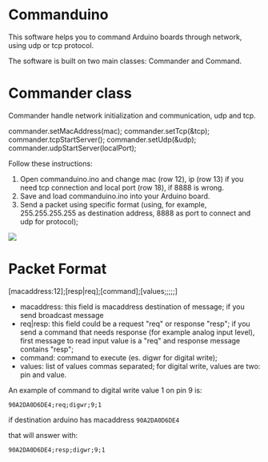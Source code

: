 Commanduino
===========

This software helps you to command Arduino boards through network, using udp or tcp protocol.

The software is built on two main classes: Commander and Command.

Commander class
===============

Commander handle network initialization and communication, udp and tcp.

 commander.setMacAddress(mac);
 commander.setTcp(&tcp);
 commander.tcpStartServer();
 commander.setUdp(&udp);
 commander.udpStartServer(localPort);


Follow these instructions:

1. Open commanduino.ino and change mac (row 12), ip (row 13) if you need tcp connection and local port (row 18), if 8888 is wrong.
2. Save and load commanduino.ino into your Arduino board.
3. Send a packet using specific format (using, for example, 255.255.255.255 as destination address, 8888 as port to connect and udp for protocol);


![](https://cloud.githubusercontent.com/assets/4108673/5416418/7bc60cf6-822f-11e4-883a-9da7927827bc.jpg)


Packet Format
=============

[macaddress:12];[resp|req];[command];[values;;;;;]

- macaddress: this field is macaddress destination of message; if you send broadcast message
- req|resp: this field could be a request "req" or response "resp"; if you send a command that needs response (for example analog input level), first message to read input value is a "req" and response message contains "resp";
- command: command to execute (es. digwr for digital write);
- values: list of values commas separated; for digital write, values are two: pin and value.

An example of command to digital write value 1 on pin 9 is:

`90A2DA0D6DE4;req;digwr;9;1`

if destination arduino has macaddress `90A2DA0D6DE4`

that will answer with:

`90A2DA0D6DE4;resp;digwr;9;1`


